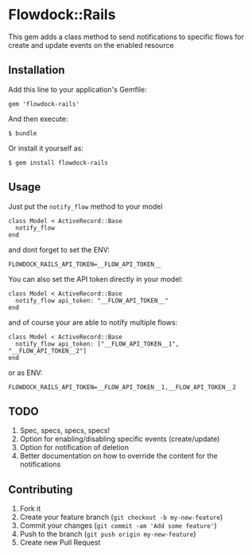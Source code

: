 # Flowdock::Rails

This gem adds a class method to send notifications to specific flows for create and update events on the enabled resource

## Installation

Add this line to your application's Gemfile:

    gem 'flowdock-rails'

And then execute:

    $ bundle

Or install it yourself as:

    $ gem install flowdock-rails

## Usage

Just put the `notify_flow` method to your model

    class Model < ActiveRecord::Base
      notify_flow
    end

and dont forget to set the ENV:

    FLOWDOCK_RAILS_API_TOKEN=__FLOW_API_TOKEN__

You can also set the API token directly in your model:

    class Model < ActiveRecord::Base
      notify_flow api_token: "__FLOW_API_TOKEN__"
    end

and of course your are able to notify multiple flows:

    class Model < ActiveRecord::Base
      notify_flow api_token: ["__FLOW_API_TOKEN__1", "__FLOW_API_TOKEN__2"]
    end

or as ENV:

    FLOWDOCK_RAILS_API_TOKEN=__FLOW_API_TOKEN__1,__FLOW_API_TOKEN__2

## TODO

1. Spec, specs, specs, specs!
2. Option for enabling/disabling specific events (create/update)
3. Option for notification of deletion
4. Better documentation on how to override the content for the notifications


## Contributing

1. Fork it
2. Create your feature branch (`git checkout -b my-new-feature`)
3. Commit your changes (`git commit -am 'Add some feature'`)
4. Push to the branch (`git push origin my-new-feature`)
5. Create new Pull Request
